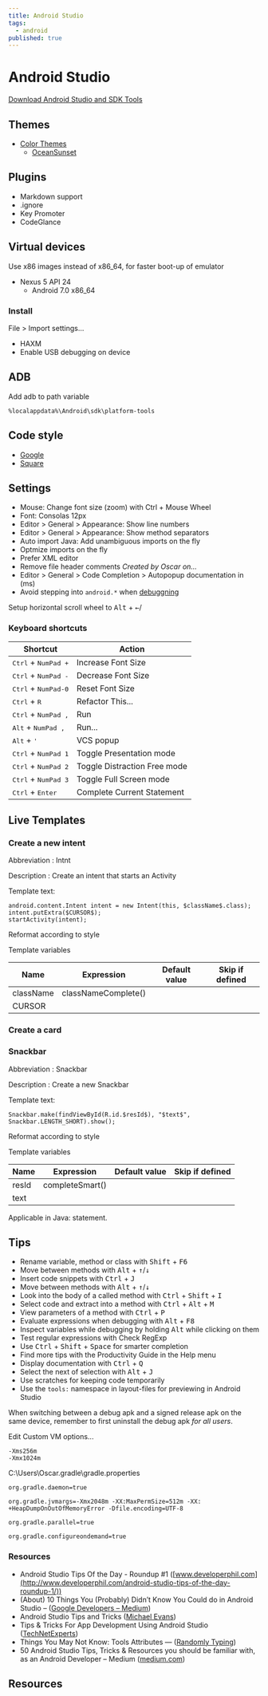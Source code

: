 ```yaml
---
title: Android Studio
tags:
  - android
published: true
---
```


# Android Studio

[Download Android Studio and SDK Tools](https://developer.android.com/studio/index.html)

## Themes

* [Color Themes](http://color-themes.com/?view=index)
  * [OceanSunset](http://color-themes.com/?view=theme&id=563a1a8e80b4acf11273aed1)

## Plugins

* Markdown support
* .ignore
* Key Promoter
* CodeGlance

## Virtual devices

Use x86 images instead of x86_64, for faster boot-up of emulator

* Nexus 5 API 24
  * Android 7.0 x86_64

### Install 

File > Import settings...

* HAXM 
* Enable USB debugging on device

## ADB

Add adb to path variable

`%localappdata%\Android\sdk\platform-tools`

## Code style

* [Google](https://github.com/google/styleguide/blob/gh-pages/intellij-java-google-style.xml)
* [Square](https://github.com/square/java-code-styles)

## Settings

* Mouse: Change font size (zoom) with Ctrl + Mouse Wheel
* Font: Consolas 12px
* Editor > General > Appearance: Show line numbers
* Editor > General > Appearance: Show method separators
* Auto import Java: Add unambiguous imports on the fly
* Optmize imports on the fly
* Prefer XML editor
* Remove file header comments _Created by Oscar on..._ 
* Editor > General > Code Completion > Autopopup documentation in (ms)
* Avoid stepping into `android.*` when [debuggning](http://stackoverflow.com/questions/19486163/android-studio-how-to-debug-through-my-code-only)

Setup horizontal scroll wheel to <kbd>Alt</kbd> + <kbd>←</kbd>/<kbd></kbd>

### Keyboard shortcuts

Shortcut | Action 
---------|--------
<kbd>Ctrl</kbd> + <kbd>NumPad +</kbd> | Increase Font Size 
<kbd>Ctrl</kbd> + <kbd>NumPad -</kbd> | Decrease Font Size 
<kbd>Ctrl</kbd> + <kbd>NumPad-0</kbd> | Reset Font Size 
<kbd>Ctrl</kbd> + <kbd>R</kbd> | Refactor This... 
<kbd>Ctrl</kbd> + <kbd>NumPad ,</kbd> | Run
<kbd>Alt</kbd> + <kbd>NumPad ,</kbd> | Run...
<kbd>Alt</kbd> + <kbd>'</kbd> | VCS popup
<kbd>Ctrl</kbd> + <kbd>NumPad 1</kbd> | Toggle Presentation mode
<kbd>Ctrl</kbd> + <kbd>NumPad 2</kbd> | Toggle Distraction Free mode
<kbd>Ctrl</kbd> + <kbd>NumPad 3</kbd> | Toggle Full Screen mode
<kbd>Ctrl</kbd> + <kbd>Enter</kbd> | Complete Current Statement


## Live Templates

### Create a new intent

Abbreviation
: Intnt

Description
: Create an intent that starts an Activity

Template text: 

```
android.content.Intent intent = new Intent(this, $className$.class);
intent.putExtra($CURSOR$);
startActivity(intent);
```

Reformat according to style

Template variables

Name | Expression | Default value | Skip if defined 
-----|------------|---------------|-----------------
className | classNameComplete() | | 
CURSOR | | | 

### Create a card


### Snackbar

Abbreviation
: Snackbar

Description
: Create a new Snackbar

Template text: 

```
Snackbar.make(findViewById(R.id.$resId$), "$text$", Snackbar.LENGTH_SHORT).show();
```

Reformat according to style

Template variables

Name | Expression | Default value | Skip if defined 
-----|------------|---------------|-----------------
resId | completeSmart() | | 
text | | | 

Applicable in Java: statement.

## Tips

* Rename variable, method or class with <kbd>Shift</kbd> + <kbd>F6</kbd>
* Move between methods with <kbd>Alt</kbd> + <kbd>↑</kbd>/<kbd>↓</kbd>
* Insert code snippets with <kbd>Ctrl</kbd> + <kbd>J</kbd>
* Move between methods with <kbd>Alt</kbd> + <kbd>↑</kbd>/<kbd>↓</kbd>
* Look into the body of a called method with <kbd>Ctrl</kbd> + <kbd>Shift</kbd> + <kbd>I</kbd>
* Select code and extract into a method with <kbd>Ctrl</kbd> + <kbd>Alt</kbd> + <kbd>M</kbd>
* View parameters of a method with <kbd>Ctrl</kbd> + <kbd>P</kbd>
* Evaluate expressions when debugging with <kbd>Alt</kbd> + <kbd>F8</kbd>
* Inspect variables while debugging by holding <kbd>Alt</kbd> while clicking on them
* Test regular expressions with Check RegExp
* Use <kbd>Ctrl</kbd> + <kbd>Shift</kbd> + <kbd>Space</kbd> for smarter completion
* Find more tips with the Productivity Guide in the Help menu
* Display documentation with <kbd>Ctrl</kbd> + <kbd>Q</kbd>
* Select the next of selection with <kbd>Alt</kbd> + <kbd>J</kbd>
* Use scratches for keeping code temporarily 
* Use the `tools:` namespace in layout-files for previewing in Android Studio

When switching between a debug apk and a signed release apk on the same device, remember to first uninstall the debug apk _for all users_. 


Edit Custom VM options...
```
-Xms256m
-Xmx1024m
```

C:\Users\Oscar\.gradle\gradle.properties
```
org.gradle.daemon=true

org.gradle.jvmargs=-Xmx2048m -XX:MaxPermSize=512m -XX: +HeapDumpOnOutOfMemoryError -Dfile.encoding=UTF-8

org.gradle.parallel=true

org.gradle.configureondemand=true
```



### Resources

* Android Studio Tips Of the Day - Roundup #1 ([www.developerphil.com](http://www.developerphil.com/android-studio-tips-of-the-day-roundup-1/))
* (About) 10 Things You (Probably) Didn’t Know You Could do in Android Studio –  ([Google Developers – Medium](https://medium.com/google-developers/about-10-things-you-probably-didn-t-know-you-could-do-in-android-studio-de231071b375#.olspr5v48))
* Android Studio Tips and Tricks ([Michael Evans](http://michaelevans.org/blog/2016/01/06/android-studio-tips-and-tricks/))
* Tips & Tricks For App Development Using Android Studio ([TechNetExperts](http://www.technetexperts.com/mobile/tips-tricks-for-app-development-using-android-studio/))
* Things You May Not Know: Tools Attributes — ([Randomly Typing](http://www.randomlytyping.com/blog/2015/6/17/things-you-may-not-know-about-tools-attributes))
* 50 Android Studio Tips, Tricks & Resources you should be familiar with, as an Android Developer – Medium ([medium.com](https://medium.com/@mmbialas/50-android-studio-tips-tricks-resources-you-should-be-familiar-with-as-an-android-developer-af86e7cf56d2#.saghh212l))



## Resources
